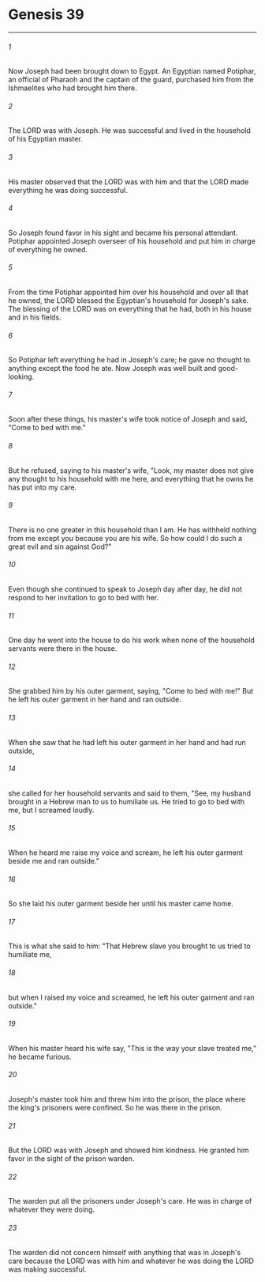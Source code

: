 # Genesis 39
***



###### 1 
Now Joseph had been brought down to Egypt. An Egyptian named Potiphar, an official of Pharaoh and the captain of the guard, purchased him from the Ishmaelites who had brought him there. 

###### 2 
The LORD was with Joseph. He was successful and lived in the household of his Egyptian master. 

###### 3 
His master observed that the LORD was with him and that the LORD made everything he was doing successful. 

###### 4 
So Joseph found favor in his sight and became his personal attendant. Potiphar appointed Joseph overseer of his household and put him in charge of everything he owned. 

###### 5 
From the time Potiphar appointed him over his household and over all that he owned, the LORD blessed the Egyptian's household for Joseph's sake. The blessing of the LORD was on everything that he had, both in his house and in his fields. 

###### 6 
So Potiphar left everything he had in Joseph's care; he gave no thought to anything except the food he ate. Now Joseph was well built and good-looking. 

###### 7 
Soon after these things, his master's wife took notice of Joseph and said, "Come to bed with me." 

###### 8 
But he refused, saying to his master's wife, "Look, my master does not give any thought to his household with me here, and everything that he owns he has put into my care. 

###### 9 
There is no one greater in this household than I am. He has withheld nothing from me except you because you are his wife. So how could I do such a great evil and sin against God?" 

###### 10 
Even though she continued to speak to Joseph day after day, he did not respond to her invitation to go to bed with her. 

###### 11 
One day he went into the house to do his work when none of the household servants were there in the house. 

###### 12 
She grabbed him by his outer garment, saying, "Come to bed with me!" But he left his outer garment in her hand and ran outside. 

###### 13 
When she saw that he had left his outer garment in her hand and had run outside, 

###### 14 
she called for her household servants and said to them, "See, my husband brought in a Hebrew man to us to humiliate us. He tried to go to bed with me, but I screamed loudly. 

###### 15 
When he heard me raise my voice and scream, he left his outer garment beside me and ran outside." 

###### 16 
So she laid his outer garment beside her until his master came home. 

###### 17 
This is what she said to him: "That Hebrew slave you brought to us tried to humiliate me, 

###### 18 
but when I raised my voice and screamed, he left his outer garment and ran outside." 

###### 19 
When his master heard his wife say, "This is the way your slave treated me," he became furious. 

###### 20 
Joseph's master took him and threw him into the prison, the place where the king's prisoners were confined. So he was there in the prison. 

###### 21 
But the LORD was with Joseph and showed him kindness. He granted him favor in the sight of the prison warden. 

###### 22 
The warden put all the prisoners under Joseph's care. He was in charge of whatever they were doing. 

###### 23 
The warden did not concern himself with anything that was in Joseph's care because the LORD was with him and whatever he was doing the LORD was making successful.
